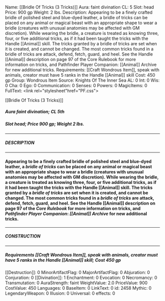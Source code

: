 Name: [[Bridle Of Tricks (3 Tricks)]]
Aura: faint divination
CL: 5
Slot: head
Price: 900 gp
Weight: 2 lbs.
Description: Appearing to be a finely crafted bridle of polished steel and blue-dyed leather, a bridle of tricks can be placed on any animal or magical beast with an appropriate shape to wear a bridle (creatures with unusual anatomies may be affected with GM discretion). While wearing the bridle, a creature is treated as knowing three, four, or five additional tricks, as if it had been taught the tricks with the Handle [[Animal]] skill. The tricks granted by a bridle of tricks are set when it is created, and cannot be changed. The most common tricks found in a bridle of tricks are attack, defend, fetch, guard, and heel. See the Handle [[Animal]] description on page 97 of the Core Rulebook for more information on tricks, and Pathfinder Player Companion: [[Animal]] Archive for new additional tricks.
Requirements: [[Craft Wondrous Item]], speak with animals, creator must have 5 ranks in the Handle [[Animal]] skill
Cost: 450 gp
Group: Wondrous Item
Source: Knights Of The Inner Sea
AL: 0
Int: 0
Wis: 0
Cha: 0
Ego: 0
Communication: 0
Senses: 0
Powers: 0
MagicItems: 0
FullText: <link rel="stylesheet"href="PF.css"><div class="heading"><p class="alignleft">[[Bridle Of Tricks (3 Tricks)]]</p><div style="clear: both;"></div></div><div><h5><b>Aura </b>faint divination; <b>CL </b>5th</h5><h5><b>Slot </b>head; <b>Price </b>900 gp; <b>Weight </b>2 lbs.</h5></div><hr/><div><h5><b>DESCRIPTION</b></h5></div><hr/><div><h4><p>Appearing to be a finely crafted bridle of polished steel and blue-dyed leather, a <i>bridle of tricks</i> can be placed on any animal or magical beast with an appropriate shape to wear a bridle (creatures with unusual anatomies may be affected with GM discretion). While wearing the bridle, a creature is treated as knowing three, four, or five additional tricks, as if it had been taught the tricks with the Handle [[Animal]] skill. The tricks granted by a <i>bridle of tricks</i> are set when it is created, and cannot be changed. The most common tricks found in a <i>bridle of tricks</i> are attack, defend, fetch, guard, and heel. See the Handle [[Animal]] description on page 97 of the <i>Core Rulebook</i> for more information on tricks, and <i>Pathfinder Player Companion</i>: <i>[[Animal]] Archive</i> for new additional tricks.</p></h4></div><hr/><div><h5><b>CONSTRUCTION</b></h5></div><hr/><div><h5><b>Requirements </b>[[Craft Wondrous Item]], <i>speak with animals</i>, creator must have 5 ranks in the Handle [[Animal]] skill; <b>Cost </b>450 gp</h5></div>
[[Destruction]]: 0
MinorArtifactFlag: 0
MajorArtifactFlag: 0
Abjuration: 0
Conjuration: 0
[[Divination]]: 1
Enchantment: 0
Evocation: 0
Necromancy: 0
Transmutation: 0
AuraStrength: faint
WeightValue: 2.0
PriceValue: 900
CostValue: 450
Languages: 0
BaseItem: 0
LinkText: 0
id: 2458
Mythic: 0
LegendaryWeapon: 0
Illusion: 0
Universal: 0
effects: 0
